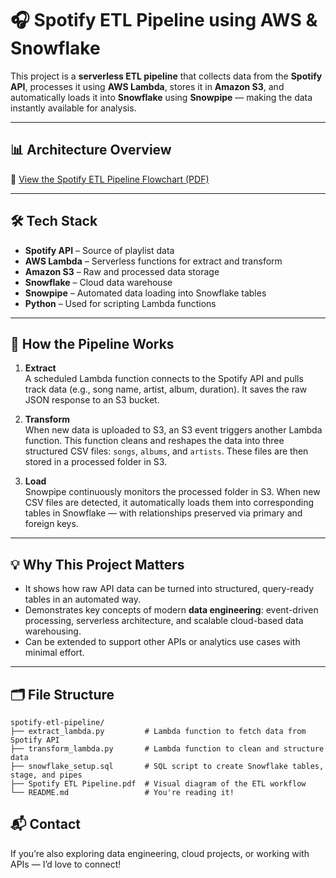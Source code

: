 # 🎧 Spotify ETL Pipeline using AWS & Snowflake

This project is a **serverless ETL pipeline** that collects data from the **Spotify API**, processes it using **AWS Lambda**, stores it in **Amazon S3**, and automatically loads it into **Snowflake** using **Snowpipe** — making the data instantly available for analysis.

---

## 📊 Architecture Overview

📄 [View the Spotify ETL Pipeline Flowchart (PDF)](Spotify%20ETL%20Pipeline.pdf)

---

## 🛠 Tech Stack

- **Spotify API** – Source of playlist data  
- **AWS Lambda** – Serverless functions for extract and transform  
- **Amazon S3** – Raw and processed data storage  
- **Snowflake** – Cloud data warehouse  
- **Snowpipe** – Automated data loading into Snowflake tables  
- **Python** – Used for scripting Lambda functions  

---

## 🔄 How the Pipeline Works

1. **Extract**  
   A scheduled Lambda function connects to the Spotify API and pulls track data (e.g., song name, artist, album, duration). It saves the raw JSON response to an S3 bucket.

2. **Transform**  
   When new data is uploaded to S3, an S3 event triggers another Lambda function. This function cleans and reshapes the data into three structured CSV files: `songs`, `albums`, and `artists`. These files are then stored in a processed folder in S3.

3. **Load**  
   Snowpipe continuously monitors the processed folder in S3. When new CSV files are detected, it automatically loads them into corresponding tables in Snowflake — with relationships preserved via primary and foreign keys.

---

## 💡 Why This Project Matters

- It shows how raw API data can be turned into structured, query-ready tables in an automated way.
- Demonstrates key concepts of modern **data engineering**: event-driven processing, serverless architecture, and scalable cloud-based data warehousing.
- Can be extended to support other APIs or analytics use cases with minimal effort.

---

## 🗂 File Structure

```text
spotify-etl-pipeline/
├── extract_lambda.py         # Lambda function to fetch data from Spotify API
├── transform_lambda.py       # Lambda function to clean and structure data
├── snowflake_setup.sql       # SQL script to create Snowflake tables, stage, and pipes
├── Spotify ETL Pipeline.pdf  # Visual diagram of the ETL workflow
└── README.md                 # You're reading it!
```

## 📬 Contact

If you’re also exploring data engineering, cloud projects, or working with APIs — I’d love to connect!
